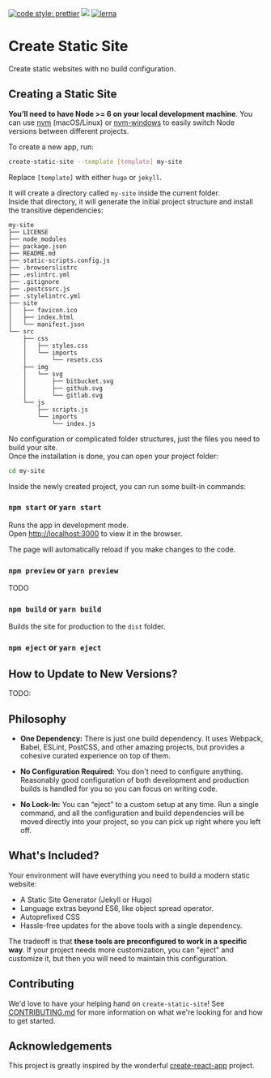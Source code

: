 [![code style: prettier](https://img.shields.io/badge/code_style-prettier-ff69b4.svg?style=flat-square)](https://github.com/prettier/prettier)
<a href="https://zenhub.com"><img src="https://raw.githubusercontent.com/ZenHubIO/support/master/zenhub-badge.png"></a>
[![lerna](https://img.shields.io/badge/maintained%20with-lerna-cc00ff.svg)](https://lernajs.io/)

# Create Static Site

Create static websites with no build configuration.

## Creating a Static Site

**You’ll need to have Node >= 6 on your local development machine**. You can use [nvm](https://github.com/creationix/nvm#installation) (macOS/Linux) or [nvm-windows](https://github.com/coreybutler/nvm-windows#node-version-manager-nvm-for-windows) to easily switch Node versions between different projects.

To create a new app, run:

```sh
create-static-site --template [template] my-site
```

Replace `[template]` with either `hugo` or `jekyll`.

It will create a directory called `my-site` inside the current folder.<br>
Inside that directory, it will generate the initial project structure and install the transitive dependencies:

```
my-site
├── LICENSE
├── node_modules
├── package.json
├── README.md
├── static-scripts.config.js
├── .browserslistrc
├── .eslintrc.yml
├── .gitignore
├── .postcssrc.js
├── .stylelintrc.yml
├── site
│   ├── favicon.ico
│   ├── index.html
│   └── manifest.json
└── src
    ├── css
    │   ├── styles.css
    │   └── imports
    │       └── resets.css
    ├── img
    │   └── svg
    │       ├── bitbucket.svg
    │       ├── github.svg
    │       └── gitlab.svg
    └── js
        ├── scripts.js
        └── imports
            └── index.js
```

No configuration or complicated folder structures, just the files you need to build your site.<br>
Once the installation is done, you can open your project folder:

```sh
cd my-site
```

Inside the newly created project, you can run some built-in commands:

### `npm start` or `yarn start`

Runs the app in development mode.<br>
Open [http://localhost:3000](http://localhost:3000) to view it in the browser.

The page will automatically reload if you make changes to the code.<br>

### `npm preview` or `yarn preview`

TODO

### `npm build` or `yarn build`

Builds the site for production to the `dist` folder.<br>

### `npm eject` or `yarn eject`


## How to Update to New Versions?

TODO:

## Philosophy

* **One Dependency:** There is just one build dependency. It uses Webpack, Babel, ESLint, PostCSS, and other amazing projects, but provides a cohesive curated experience on top of them.

* **No Configuration Required:** You don't need to configure anything. Reasonably good configuration of both development and production builds is handled for you so you can focus on writing code.

* **No Lock-In:** You can “eject” to a custom setup at any time. Run a single command, and all the configuration and build dependencies will be moved directly into your project, so you can pick up right where you left off.

## What's Included?

Your environment will have everything you need to build a modern static website:
* A Static Site Generator (Jekyll or Hugo)
* Language extras beyond ES6, like object spread operator.
* Autoprefixed CSS
* Hassle-free updates for the above tools with a single dependency.

The tradeoff is that **these tools are preconfigured to work in a specific way**. If your project needs more customization, you can "eject" and customize it, but then you will need to maintain this configuration.

## Contributing

We'd love to have your helping hand on `create-static-site`! See [CONTRIBUTING.md](CONTRIBUTING.md) for more information on what we're looking for and how to get started.


## Acknowledgements

This project is greatly inspired by the wonderful [create-react-app](https://github.com/facebookincubator/create-react-app/) project.
